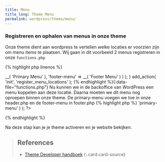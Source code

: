 ```yaml
---
title: Menu
title_long: Theme Menu
permalink: wordpress/thema/menu/
---
```



### Registreren en ophalen van menus in onze theme

Onze theme dient aan wordpress te vertellen welke locaties er voorzien zijn om menu items te plaatsen.
Wij gaan in dit voorbeeld 2 menus registreren in onze `functions.php`

{% highlight php linenos %}
<?php
  # …
  function register_menu_locations() {
    register_nav_menus(
      array(
        'primary-menu' => __( 'Primary Menu' ),
        'footer-menu' => __( 'Footer Menu' )
      )
    );
  }
  add_action( 'init', 'register_menu_locations' );
{% endhighlight %}{:data-file="functions.php"}

Nu kunnen we in de backoffice van WordPress een menu koppelen aan deze locatie.
Daarna moeten we dit menu nog oproepen binnen onze theme.
De primary-menu voegen we toe in onze header.php en de footer-menu in footer.php

{% highlight php %}
<?php wp_nav_menu( array( 'theme_location' => 'primary-menu' ) ); ?>
{% endhighlight %}

Na deze stap kan je je theme activeren en je website bekijken.


> References
> ---
> - [Theme Developer handboek](https://developer.wordpress.org/themes/functionality/navigation-menus/)
{:.card.card-source}
